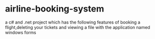 # airline-booking-system
a c# and .net project which has the following features of booking a flight,deleting your tickets and viewing a file with the application named windows forms
